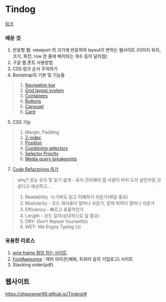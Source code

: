 # Tindog
[링크](https://shipowner99.github.io/Tindog/#)
 
### 배운 것
1. 반응형 웹: viewport 의 크기에 반응하여 layout이 변하는 웹사이트 (이미지 위치, 크기, 회전, row 한 줄에 배치되는 개수 등이 달라짐)
2. 구글 웹 폰트 사용방법
3. CSS 링크 순서 주의하기
4. Bootstrap의 기본 및 기능들
>1) [Navigation bar](https://getbootstrap.com/docs/5.3/components/navbar/)
>2) [Grid layout system](https://getbootstrap.com/docs/5.3/layout/grid/#example)
>3) [Containers](https://getbootstrap.com/docs/5.3/layout/containers/)
>4) [Buttons](https://getbootstrap.com/docs/5.3/components/buttons/)
>5) [Carousel](https://getbootstrap.com/docs/5.3/components/carousel/)
>6) [Card](https://getbootstrap.com/docs/5.3/components/card/)
5. CSS 기능
>1) Margin, Padding
>2) [Z-index](https://www.w3schools.com/css/css_z-index.asp)
>3) [Position](https://blog.naver.com/jey803/222328410887)
>4) [Combining selectors](https://blog.naver.com/jey803/222346790755)
>5) [Selector Priority](https://blog.naver.com/jey803/222346839994)
>6) [Media query breakpoints](https://blog.naver.com/jey803/222345584581)
7. [Code Refactoring 하기](https://blog.naver.com/jey803/222346648967)
> why? 성능 유지 및 읽기 쉽게 - 유지 관리해야 할 사람이 마치 도끼 살인자일 것 같다고 예상하고...
>1) Readability -누가봐도 읽고 이해하기 쉬운가(제일 중요)
>2) Modularity - 코드 재사용이 얼마나 쉬운가, 문제 파악이 얼마나 쉬운가
>3) Efficiency - 빠르고 효율적인가
>4) Length - 코드 길이(상대적으로 덜 중요)
>5) DRY- Don't Repeat Yourself(o)
>6) WET- We Engoy Typing (x)

### 유용한 리로스
1. [wire frame 협업 하는 사이트 ](https://balsamiq.cloud/)
2. [FontAwesome](https://fontawesome.com/icons) : 여러 아이콘(페북, 트위터 등의 기업로고) 사이트
3. Stacking order(pdf)


## 웹사이트
https://shipowner99.github.io/Tindog/#
